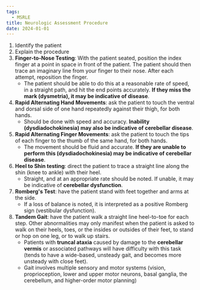 ```yaml
---
tags:
  - MSRLE
title: Neurologic Assessment Procedure
date: 2024-01-01
---
```

1. Identify the patient
2. Explain the procedure
3. **Finger-to-Nose Testing**: With the patient seated, position the index finger at a point in space in front of the patient. The patient should then trace an imaginary line from your finger to their nose. After each attempt, reposition the finger.
	- The patient should be able to do this at a reasonable rate of speed, in a straight path, and hit the end points accurately. **If they miss the mark (dysmetria), it may be indicative of disease**.
4. **Rapid Alternating Hand Movements**: ask the patient to touch the ventral and dorsal side of one hand repeatedly against their thigh, for both hands.
	- Should be done with speed and accuracy. **Inability (dysdiadochokinesia) may also be indicative of cerebellar disease**.
5. **Rapid Alternating Finger Movements**: ask the patient to touch the tips of each finger to the thumb of the same hand, for both hands.
	- The movement should be fluid and accurate. **If they are unable to perform this (dysdiadochokinesia) may be indicative of cerebellar disease**.
6. **Heel to Shin testing**: direct the patient to trace a straight line along the shin (knee to ankle) with their heel.
	- Straight, and at an appropriate rate should be noted. If unable, it may be indicative of **cerebellar dysfunction**.
7. **Romberg's Test**: have the patient stand with feet together and arms at the side. 
	- If a loss of balance is noted, it is interpreted as a positive Romberg sign (vestibular dysfunction).
8. **Tandem Gait**: have the patient walk a straight line heel-to-toe for each step. Other abnormalities may only manifest when the patient is asked to walk on their heels, toes, or the insides or outsides of their feet, to stand or hop on one leg, or to walk up stairs.
	- Patients with **truncal ataxia** caused by damage to the **cerebellar vermis** or associated pathways will have difficulty with this task (tends to have a wide-based, unsteady gait, and becomes more unsteady with close feet).
	- Gait involves multiple sensory and motor systems (vision, proprioception, lower and upper motor neurons, basal ganglia, the cerebellum, and higher-order motor planning)